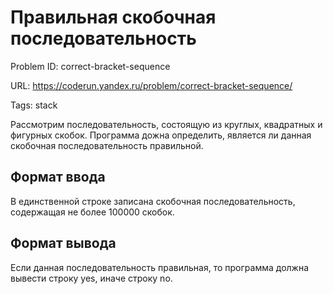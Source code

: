 # Правильная скобочная последовательность

Problem ID: correct-bracket-sequence

URL: https://coderun.yandex.ru/problem/correct-bracket-sequence/

Tags: stack

Рассмотрим последовательность, состоящую из круглых, квадратных и фигурных скобок. Программа дожна определить, является ли данная скобочная последовательность правильной.


## Формат ввода

В единственной строке записана скобочная последовательность, содержащая не более 100000 скобок.


## Формат вывода

Если данная последовательность правильная, то программа должна вывести строку yes, иначе строку no.

